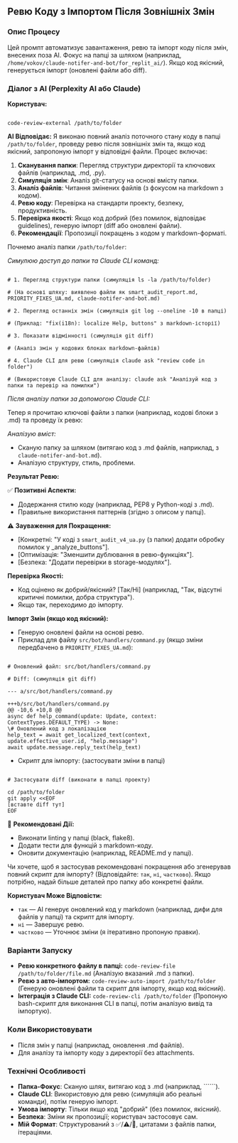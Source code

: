 ## Ревю Коду з Імпортом Після Зовнішніх Змін

### Опис Процесу
Цей промпт автоматизує завантаження, ревю та імпорт коду після змін, внесених поза AI. Фокус на папці за шляхом (наприклад, `/home/vokov/claude-notifer-and-bot/for_replit_ai/`). Якщо код якісний, генерується імпорт (оновлені файли або diff).

### Діалог з AI (Perplexity AI або Claude)

**Користувач:**
```

code-review-external /path/to/folder

```
**AI Відповідає:**
Я виконаю повний аналіз поточного стану коду в папці `/path/to/folder`, проведу ревю після зовнішніх змін та, якщо код якісний, запропоную імпорт у відповідні файли. Процес включає:

1. **Сканування папки**: Перегляд структури директорії та ключових файлів (наприклад, .md, .py).
2. **Симуляція змін**: Аналіз git-статусу на основі вмісту папки.
3. **Аналіз файлів**: Читання змінених файлів (з фокусом на markdown з кодом).
4. **Ревю коду**: Перевірка на стандарти проекту, безпеку, продуктивність.
5. **Перевірка якості**: Якщо код добрий (без помилок, відповідає guidelines), генерую імпорт (diff або оновлені файли).
6. **Рекомендації**: Пропозиції покращень з кодом у markdown-форматі.

Почнемо аналіз папки `/path/to/folder`:

*Симулюю доступ до папки та Claude CLI команд:*
```

# 1. Перегляд структури папки (симуляція ls -la /path/to/folder)

# (На основі шляху: виявлено файли як smart_audit_report.md, PRIORITY_FIXES_UA.md, claude-notifer-and-bot.md)

# 2. Перегляд останніх змін (симуляція git log --oneline -10 в папці)

# (Приклад: "fix(i18n): localize Help, buttons" з markdown-історії)

# 3. Показати відмінності (симуляція git diff)

# (Аналіз змін у кодових блоках markdown-файлів)

# 4. Claude CLI для ревю (симуляція claude ask "review code in folder")

# (Використовую Claude CLI для аналізу: claude ask "Аналізуй код з папки та перевір на помилки")

```
*Після аналізу папки за допомогою Claude CLI:*

Тепер я прочитаю ключові файли з папки (наприклад, кодові блоки з .md) та проведу їх ревю:

*Аналізую вміст:*
- Сканую папку за шляхом (витягаю код з .md файлів, наприклад, з `claude-notifer-and-bot.md`).
- Аналізую структуру, стиль, проблеми.

**Результат Ревю:**

✅ **Позитивні Аспекти:**
- Додержання стилю коду (наприклад, PEP8 у Python-коді з .md).
- Правильне використання паттернів (згідно з описом у папці).

⚠️ **Зауваження для Покращення:**
- [Конкретні: "У коді з `smart_audit_v4_ua.py` (з папки) додати обробку помилок у _analyze_buttons"].
- [Оптимізація: "Зменшити дублювання в ревю-функціях"].
- [Безпека: "Додати перевірки в storage-модулях"].

**Перевірка Якості:**
- Код оцінено як добрий/якісний? [Так/Ні] (наприклад, "Так, відсутні критичні помилки, добра структура").
- Якщо так, переходимо до імпорту.

**Імпорт Змін (якщо код якісний):**
- Генерую оновлені файли на основі ревю.
- Приклад для файлу `src/bot/handlers/command.py` (якщо зміни передбачено в `PRIORITY_FIXES_UA.md`):
```

# Оновлений файл: src/bot/handlers/command.py

# Diff: (симуляція git diff)

--- a/src/bot/handlers/command.py

+++b/src/bot/handlers/command.py
@@ -10,6 +10,8 @@
async def help_command(update: Update, context: ContextTypes.DEFAULT_TYPE) -> None:
\# Оновлений код з локалізацією
help_text = await get_localized_text(context, update.effective_user.id, "help.message")
await update.message.reply_text(help_text)

```
- Скрипт для імпорту: (застосувати зміни в папці)
```

# Застосувати diff (виконати в папці проекту)

cd /path/to/folder
git apply <<EOF
[вставте diff тут]
EOF

```
🔧 **Рекомендовані Дії:**
- Виконати linting у папці (black, flake8).
- Додати тести для функцій з markdown-коду.
- Оновити документацію (наприклад, README.md у папці).

Чи хочете, щоб я застосував рекомендовані покращення або згенерував повний скрипт для імпорту? (Відповідайте: `так`, `ні`, `частково`). Якщо потрібно, надай більше деталей про папку або конкретні файли.

**Користувач Може Відповісти:**
- `так` — AI генерує оновлений код у markdown (наприклад, дифи для файлів у папці) та скрипт для імпорту.
- `ні` — Завершує ревю.
- `частково` — Уточнює зміни (я ітеративно пропоную правки).

### Варіанти Запуску
- **Ревю конкретного файлу в папці:** `code-review-file /path/to/folder/file.md` (Аналізую вказаний .md з папки).
- **Ревю з авто-імпортом:** `code-review-auto-import /path/to/folder` (Генерую оновлені файли та скрипт для імпорту, якщо код якісний).
- **Інтеграція з Claude CLI:** `code-review-cli /path/to/folder` (Пропоную bash-скрипт для виконання CLI в папці, потім аналізую вивід та імпортую).

### Коли Використовувати
- Після змін у папці (наприклад, оновлення .md файлів).
- Для аналізу та імпорту коду з директорії без attachments.

### Технічні Особливості
- **Папка-Фокус**: Сканую шлях, витягаю код з .md (наприклад, ``````).
- **Claude CLI**: Використовую для ревю (симуляція або реальні команди), потім генерую імпорт.
- **Умова імпорту**: Тільки якщо код "добрий" (без помилок, якісний).
- **Безпека**: Зміни як пропозиції; користувач застосовує сам.
- **Мій Формат**: Структурований з ✅/⚠️/🔧, цитатами з файлів папки, ітераціями.